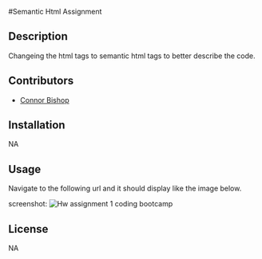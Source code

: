 #Semantic Html Assignment

## Description
Changeing the html tags to semantic html tags to better describe the code.

## Contributors
- [Connor Bishop](https://github.com/crypticsurfer)


## Installation

NA

## Usage
Navigate to the following url and it should display like the image below.

screenshot: ![Hw assignment 1 coding bootcamp](https://github.com/crypticsurfer/Week-1-Bootcamp/assets/130003418/a5d1474d-3583-4510-9346-35689413819b)


## License

NA
